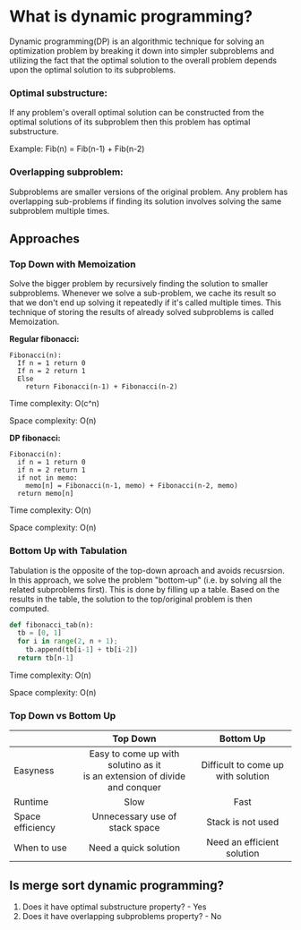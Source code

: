 # What is dynamic programming?
Dynamic programming(DP) is an algorithmic technique for solving an optimization problem by
breaking it down into simpler subproblems and utilizing the fact that the optimal solution to the overall 
problem depends upon the optimal solution to its subproblems.

### Optimal substructure:
If any problem's overall optimal solution can be constructed from the optimal solutions of its subproblem then this problem has optimal substructure.

Example: Fib(n) = Fib(n-1) + Fib(n-2)

### Overlapping subproblem:
Subproblems are smaller versions of the original problem. Any problem has overlapping sub-problems if finding its solution involves solving the same subproblem multiple times.

## Approaches

### Top Down with Memoization
Solve the bigger problem by recursively finding the solution to smaller subproblems. Whenever we solve a sub-problem, we cache its result so that we don't end up solving
it repeatedly if it's called multiple times. This technique of storing the results of already solved subproblems is called Memoization.

**Regular fibonacci:**
```
Fibonacci(n):
  If n = 1 return 0
  If n = 2 return 1
  Else
    return Fibonacci(n-1) + Fibonacci(n-2)
```
Time complexity: O(c^n)

Space complexity: O(n)

**DP fibonacci:**
```
Fibonacci(n):
  if n = 1 return 0
  if n = 2 return 1
  if not in memo:
    memo[n] = Fibonacci(n-1, memo) + Fibonacci(n-2, memo)
  return memo[n]
```
Time complexity: O(n)

Space complexity: O(n)

### Bottom Up with Tabulation

Tabulation is the opposite of the top-down aproach and avoids recusrsion. In this approach, we solve the problem "bottom-up"
(i.e. by solving all the related subproblems first). This is done by filling up a table. Based on the results in the table,
the solution to the top/original problem is then computed.
```Python
def fibonacci_tab(n):
  tb = [0, 1]
  for i in range(2, n + 1);
    tb.append(tb[i-1] + tb[i-2])
  return tb[n-1]
```
Time complexity: O(n)

Space complexity: O(n)

### Top Down vs Bottom Up
|  | Top Down | Bottom Up |
| --- | :---: | :---: |
| Easyness | Easy to come up with solutino as it <br>is an extension of divide and conquer | Difficult to come up with solution |
| Runtime | Slow | Fast | 
| Space efficiency | Unnecessary use of stack space | Stack is not used |
| When to use | Need a quick solution | Need an efficient solution |

## Is merge sort dynamic programming?
1. Does it have optimal substructure property? - Yes
2. Does it have overlapping subproblems property? - No
